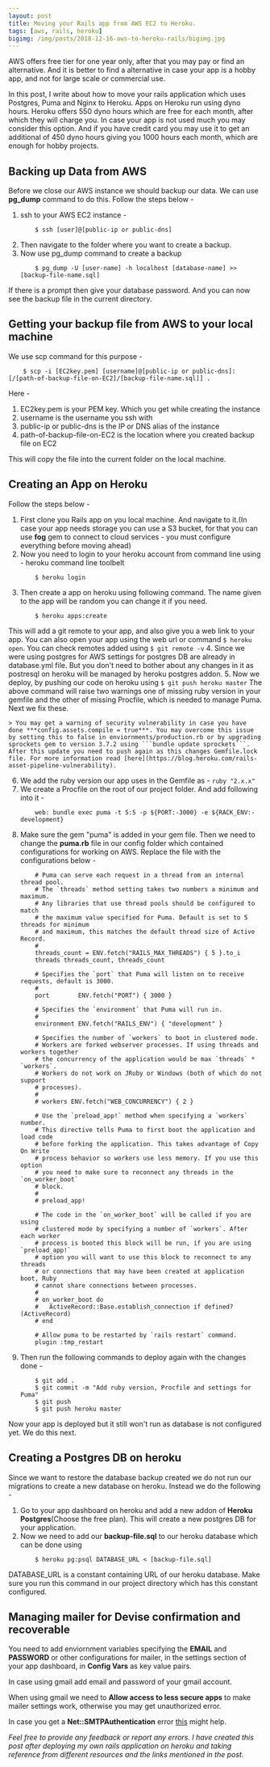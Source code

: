 ```yaml
---
layout: post
title: Moving your Rails app from AWS EC2 to Heroku.
tags: [aws, rails, heroku]
bigimg: /img/posts/2018-12-16-aws-to-heroku-rails/bigimg.jpg
---
```


AWS offers free tier for one year only, after that you may pay or find an alternative. And it is better to find a alternative in case your app is a hobby app, and not for large scale or commercial use.

In this post, I write about how to move your rails application which uses Postgres, Puma and Nginx to Heroku. Apps on Heroku run using dyno hours. Heroku offers 550 dyno hours which are free for each month, after which they will charge you. In case your app is not used much you may consider this option. And if you have credit card you may use it to get an additional of 450 dyno hours giving you 1000 hours each month, which are enough for hobby projects.

## Backing up Data from AWS

Before we close our AWS instance we should backup our data. We can use **pg_dump** command to do this. Follow the steps below -

1. ssh to your AWS EC2 instance - 
    ```
        $ ssh [user]@[public-ip or public-dns]
    ```
2. Then navigate to the folder where you want to create a backup.
3. Now use pg_dump command to create a backup
    ```
        $ pg_dump -U [user-name] -h localhost [database-name] >> [backup-file-name.sql]
    ```

If there is a prompt then give your database password. And you can now see the backup file in the current directory.

## Getting your backup file from AWS to your local machine
We use scp command for this purpose -

```
    $ scp -i [EC2key.pem] [username]@[public-ip or public-dns]:[/[path-of-backup-file-on-EC2]/[backup-file-name.sql]] . 
```

Here - 
1. EC2key.pem is your PEM key. Which you get while creating the instance
2. username is the username you ssh with
3. public-ip or public-dns is the IP or DNS alias of the instance
4. path-of-backup-file-on-EC2 is the location where you created backup file on EC2

This will copy the file into the current folder on the local machine.

## Creating an App on Heroku 

Follow the steps below - 

1. First clone you Rails app on you local machine. And navigate to it.(In case your app needs storage you can use a S3 bucket, for that you can use **fog** gem to connect to cloud services - you must configure everything before moving ahead)
2. Now you need to login to your heroku account from command line using - heroku command line toolbelt
    ```
        $ heroku login        
    ```
3. Then create a app on heroku using following command. The name given to the app will be random you can change it if you need.
    ```
        $ heroku apps:create
    ```
This will add a git remote to your app, and also give you a web link to your app. You can also open your app using the web url or command ```$ heroku open```. You can check remotes added using ```$ git remote -v```
4. Since we were using postgres for AWS settings for postgres DB are already in database.yml file. But you don't need to bother about any changes in it as postresql on heroku will be managed by heroku postgres addon.
5. Now we deploy, by pushing our code on heroku using 
    ```
        $ git push heroku master
    ```
    The above command will raise two warnings one of missing ruby version in your gemfile and the other of missing Procfile, which is needed to manage Puma. Next we fix these.
    
    > You may get a warning of security vulnerability in case you have done ***config.assets.compile = true***. You may overcome this issue by setting this to false in enviornments/production.rb or by upgrading sprockets gem to version 3.7.2 using ```bundle update sprockets```. After this update you need to push again as this changes Gemfile.lock file. For more information read [here](https://blog.heroku.com/rails-asset-pipeline-vulnerability).
    
6. We add the ruby version our app uses in the Gemfile as - ```ruby "2.x.x"```
7. We create a Procfile on the root of our project folder. And add following into it - 
    ```
        web: bundle exec puma -t 5:5 -p ${PORT:-3000} -e ${RACK_ENV:-development}
    ```
8.  Make sure the gem "puma" is added in your gem file. Then we need to change the **puma.rb** file in our config folder which contained configurations for working on AWS. Replace the file with the configurations below -
    ```
        # Puma can serve each request in a thread from an internal thread pool.
        # The `threads` method setting takes two numbers a minimum and maximum.
        # Any libraries that use thread pools should be configured to match
        # the maximum value specified for Puma. Default is set to 5 threads for minimum
        # and maximum, this matches the default thread size of Active Record.
        #
        threads_count = ENV.fetch("RAILS_MAX_THREADS") { 5 }.to_i
        threads threads_count, threads_count
        
        # Specifies the `port` that Puma will listen on to receive requests, default is 3000.
        #
        port        ENV.fetch("PORT") { 3000 }
        
        # Specifies the `environment` that Puma will run in.
        #
        environment ENV.fetch("RAILS_ENV") { "development" }
        
        # Specifies the number of `workers` to boot in clustered mode.
        # Workers are forked webserver processes. If using threads and workers together
        # the concurrency of the application would be max `threads` * `workers`.
        # Workers do not work on JRuby or Windows (both of which do not support
        # processes).
        #
        # workers ENV.fetch("WEB_CONCURRENCY") { 2 }
        
        # Use the `preload_app!` method when specifying a `workers` number.
        # This directive tells Puma to first boot the application and load code
        # before forking the application. This takes advantage of Copy On Write
        # process behavior so workers use less memory. If you use this option
        # you need to make sure to reconnect any threads in the `on_worker_boot`
        # block.
        #
        # preload_app!
        
        # The code in the `on_worker_boot` will be called if you are using
        # clustered mode by specifying a number of `workers`. After each worker
        # process is booted this block will be run, if you are using `preload_app!`
        # option you will want to use this block to reconnect to any threads
        # or connections that may have been created at application boot, Ruby
        # cannot share connections between processes.
        #
        # on_worker_boot do
        #   ActiveRecord::Base.establish_connection if defined?(ActiveRecord)
        # end
        
        # Allow puma to be restarted by `rails restart` command.
        plugin :tmp_restart
    ```
9.  Then run the following commands to deploy again with the changes done -
    ```
        $ git add .
        $ git commit -m "Add ruby version, Procfile and settings for Puma"
        $ git push
        $ git push heroku master
    ```

Now your app is deployed but it still won't run as database is not configured yet. We do this next.

## Creating a Postgres DB on heroku

Since we want to restore the database backup created we do not run our migrations to create a new database on heroku. Instead we do the following -

1. Go to your app dashboard on heroku and add a new addon of **Heroku Postgres**(Choose the free plan). This will create a new postgres DB for your application.
2. Now we need to add our **backup-file.sql** to our heroku database which can be done using
    ```
        $ heroku pg:psql DATABASE_URL < [backup-file.sql]
    ```
DATABASE_URL is a constant containing URL of our heroku database. Make sure you run this command in our project directory which has this constant configured.

## Managing mailer for Devise confirmation and recoverable

You need to add enviornment variables specifying the **EMAIL** and **PASSWORD** or other configurations for mailer, in the settings section of your app dashboard, in **Config Vars** as key value pairs.

In case using gmail add email and password of your gmail account. 

When using gmail we need to **Allow access to less secure apps** to make mailer settings work, otherwise you may get unauthorized error. 

In case you get a **Net::SMTPAuthentication** error [this](https://stackoverflow.com/questions/18124878/netsmtpauthenticationerror-when-sending-email-from-rails-app-on-staging-envir) might help.

*Feel free to provide any feedback or report any errors. I have created this post after deploying my own rails application on heroku and taking reference from different resources and the links mentioned in the post.*

